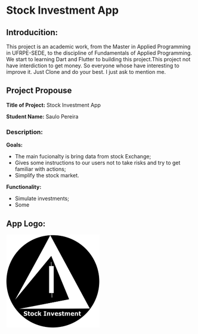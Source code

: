 # Stock Investment App

 ## Introducition:
This project is an academic work, from the Master in Applied Programming in UFRPE-SEDE, to the discipline of Fundamentals of Applied Programming. We start to learning Dart and Flutter to building this project.This project not have interdiction to get money. So everyone whose have interesting to improve it. Just Clone and do your best. I just ask to mention me. 

## Project Propouse
**Title of Project:** Stock Investment App<p></p>
**Student Name:** Saulo Pereira

### Description:
**Goals:**<p></p>
- The main fucionalty is bring data from stock Exchange;
- Gives some instructions to our users not to take risks and try to get familiar with actions;
- Simplify the stock market.

**Functionality:**<p></p>
- Simulate investments;
- Some

## App Logo:

<img src="/lib/img/Logo Stock Investment.png" alt="Stock Investment" style="height: 250px; width:250px;"/>
